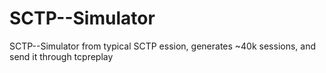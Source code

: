 # SCTP--Simulator
SCTP--Simulator from typical SCTP ession, generates ~40k sessions, and send it through tcpreplay
